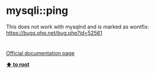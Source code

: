 # mysqli::ping




<div class="phpcode"><span class="html">
This does not work with mysqlnd and is marked as wontfix: <a href="https://bugs.php.net/bug.php?id=52561" rel="nofollow" target="_blank">https://bugs.php.net/bug.php?id=52561</a></span>
</div>
  

#

[Official documentation page](https://www.php.net/manual/en/mysqli.ping.php)

**[⬆ to root](/)**